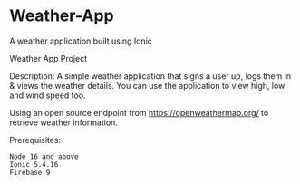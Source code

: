 # Weather-App
A weather application built using Ionic

Weather App Project

Description: 
A simple weather application that signs a user up, logs them in & views the weather details. 
You can use the application to view high, low and wind speed too.

Using an open source endpoint from https://openweathermap.org/ to retrieve weather information.

Prerequisites:

    Node 16 and above
    Ionic 5.4.16
    Firebase 9


